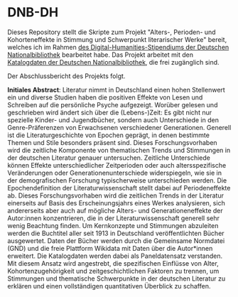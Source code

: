 # DNB-DH

Dieses Repository stellt die Skripte zum Projekt "Alters-, Perioden- und Kohorteneffekte in Stimmung und Schwerpunkt literarischer Werke" bereit, welches ich im Rahmen [des Digital-Humanities-Stipendiums der Deutschen Nationalbibliothek](https://www.dnb.de/DE/Professionell/Services/WissenschaftundForschung/_content/projekteStipendienforschung_akk.html) bearbeitet habe. Das Projekt arbeitet mit den [Katalogdaten der Deutschen Nationalbibliothek](https://www.dnb.de/DE/Professionell/Metadatendienste/Datenbezug/Gesamtabzuege/gesamtabzuege_node.html), die frei zugänglich sind.

Der Abschlussbericht des Projekts folgt.

**Initiales Abstract**: Literatur nimmt in Deutschland einen hohen Stellenwert ein und diverse Studien haben die positiven Effekte von Lesen und Schreiben auf die persönliche Psyche aufgezeigt. Worüber gelesen und geschrieben wird ändert sich über die (Lebens-)Zeit: Es gibt nicht nur spezielle Kinder- und Jugendbücher, sondern auch Unterschiede in den Genre-Präferenzen von Erwachsenen verschiedener Generationen. Generell ist die Literaturgeschichte von Epochen geprägt, in denen bestimmte Themen und Stile besonders präsent sind. Dieses Forschungsvorhaben wird die zeitliche Komponente von thematischen Trends und Stimmungen in der deutschen Literatur genauer untersuchen. Zeitliche Unterschiede können Effekte unterschiedlicher Zeitperioden oder auch altersspezifische Veränderungen oder Generationenunterschiede widerspiegeln, wie sie in der demografischen Forschung typischerweise unterschieden werden. Die Epochendefinition der Literaturwissenschaft stellt dabei auf Periodeneffekte ab. Dieses Forschungsvorhaben wird die zeitlichen Trends in der Literatur einerseits auf Basis des Erscheinungsjahrs eines Werkes analysieren, sich andererseits aber auch auf mögliche Alters- und Generationeneffekte der Autor:innen konzentrieren, die in der Literaturwissenschaft generell sehr wenig Beachtung finden. Um Kernkonzepte und Stimmungen abzuleiten werden die Buchtitel aller seit 1913 in Deutschland veröffentlichten Bücher ausgewertet. Daten der Bücher werden durch die Gemeinsame Normdatei (GND) und die freie Plattform Wikidata mit Daten über die Autor*innen erweitert. Die Katalogdaten werden dabei als Paneldatensatz verstanden. Mit diesem Ansatz wird angestrebt, die spezifischen Einflüsse von Alter, Kohortenzugehörigkeit und zeitgeschichtlichen Faktoren zu trennen, um Stimmungen und thematische Schwerpunkte in der deutschen Literatur zu erklären und einen vollständigen quantitativen Überblick zu schaffen.
